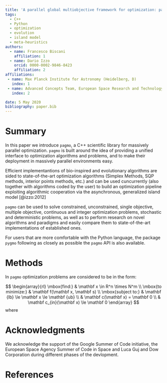 ```yaml
---
title: 'A parallel global multiobjective framework for optimization: pagmo'
tags:
  - C++
  - Python
  - optimization
  - evolution
  - island model
  - meta-heuristics
authors:
  - name: Francesco Biscani
    affiliation: 1
  - name: Dario Izzo
    orcid: 0000-0002-9846-8423
    affiliation: 2
affiliations: 
 - name: Max Planck Institute for Astronomy (Heidelberg, D)
   index: 1
 - name: Advanced Concepts Team, European Space Research and Technology Center (Noordwijk, NL)
   index: 2

date: 5 May 2020
bibliography: paper.bib
---
```


# Summary

In this paper we introduce `pagmo`, a C++ scientific library for massively parallel optimization. `pagmo` is built around the idea of providing a unified interface to optimization algorithms and problems, and to make their deployment in massively parallel environments easy.

Efficient implementantions of bio-inspired and evolutionary algorithms are sided to state-of-the-art optimization algorithms (Simplex Methods, SQP methods, interior points methods, etc.) and can be used cuncurrently (also together with algorithms coded by the user) to build an optimization pipeline exploiting algorithmic cooperation via the asynchronous, generalized island model [@izzo:2012]

`pagmo` can be used to solve constrained, unconstrained, single objective, multiple objective, continuous and integer optimization problems, stochastic and deterministic problems, as well as to perform research on novel algorithms and paradigms and easily compare them to state-of-the-art implementations of established ones.

For users that are more comfortable with the Python language, the package `pygmo` following as closely as possible the `pagmo` API is also available.

# Methods 

In `pagmo` optimization problems are considered to be in the form:

$$
\begin{array}{rl}
\mbox{find:} & \mathbf x \in R^n \times N^m \\
\mbox{to minimize:}	& \mathbf f(\mathbf x, \mathbf s) \\
\mbox{subject to:}	& \mathbf {lb} \le \mathbf x \le \mathbf {ub} \\
      & \mathbf c(\mathbf x) = \mathbf 0 \\
      & \mathbf c_{in}(\mathbf x) \le \mathbf 0
\end{array}
$$
where 


# Acknowledgments
We acknowledge the support of the Google Summer of Code initiative, the European Space Agency Summer of Code in Space and Luca Guj and Dow Corporation during different phases of the devlopment.

# References
